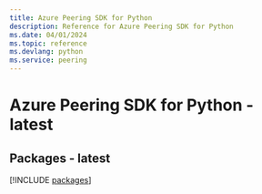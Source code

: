 ```yaml
---
title: Azure Peering SDK for Python
description: Reference for Azure Peering SDK for Python
ms.date: 04/01/2024
ms.topic: reference
ms.devlang: python
ms.service: peering
---
```

# Azure Peering SDK for Python - latest
## Packages - latest
[!INCLUDE [packages](peering-index.md)]